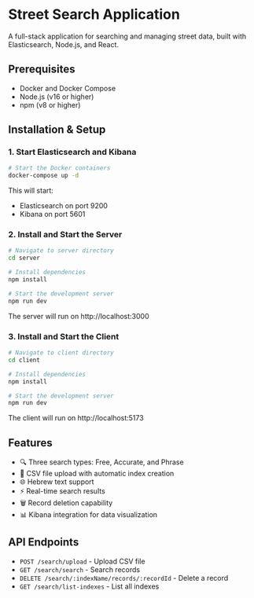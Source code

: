 # Street Search Application

A full-stack application for searching and managing street data, built with Elasticsearch, Node.js, and React.

## Prerequisites

- Docker and Docker Compose
- Node.js (v16 or higher)
- npm (v8 or higher)

## Installation & Setup

### 1. Start Elasticsearch and Kibana

```bash
# Start the Docker containers
docker-compose up -d
```

This will start:
- Elasticsearch on port 9200
- Kibana on port 5601

### 2. Install and Start the Server

```bash
# Navigate to server directory
cd server

# Install dependencies
npm install

# Start the development server
npm run dev
```

The server will run on http://localhost:3000

### 3. Install and Start the Client

```bash
# Navigate to client directory
cd client

# Install dependencies
npm install

# Start the development server
npm run dev
```

The client will run on http://localhost:5173

## Features

- 🔍 Three search types: Free, Accurate, and Phrase
- 📁 CSV file upload with automatic index creation
- 🌐 Hebrew text support
- ⚡ Real-time search results
- 🗑️ Record deletion capability
- 📊 Kibana integration for data visualization

## API Endpoints

- `POST /search/upload` - Upload CSV file
- `GET /search/search` - Search records
- `DELETE /search/:indexName/records/:recordId` - Delete a record
- `GET /search/list-indexes` - List all indexes